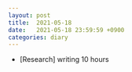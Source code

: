 ```yaml
---
layout: post
title:  2021-05-18
date:   2021-05-18 23:59:59 +0900
categories: diary
---
```


- [Research] writing 10 hours
